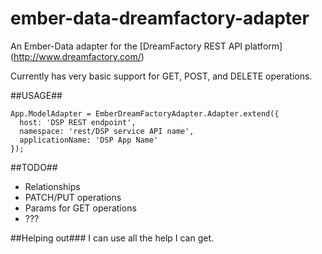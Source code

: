 ember-data-dreamfactory-adapter
===============================

An Ember-Data adapter for the [DreamFactory REST API platform] (http://www.dreamfactory.com/)

Currently has very basic support for GET, POST, and DELETE operations. 

##USAGE##
```
App.ModelAdapter = EmberDreamFactoryAdapter.Adapter.extend({
  host: 'DSP REST endpoint',
  namespace: 'rest/DSP service API name',
  applicationName: 'DSP App Name'
});
```

##TODO##
- Relationships
- PATCH/PUT operations
- Params for GET operations
- ???

##Helping out###
I can use all the help I can get.
